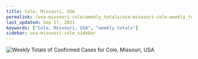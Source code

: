 ```yaml
---
title: Cole, Missouri, USA
permalink: /usa-missouri-cole/weekly_totals/usa-missouri-cole-weekly_totals.html
last_updated: Sep 17, 2021
keywords: ["Cole, Missouri, USA", "weekly totals"]
sidebar: usa-missouri-cole_sidebar
---
```


![Weekly Totals of Confirmed Cases for Cole, Missouri, USA](/covid_tracker/images/graphs/usa-missouri-cole-weekly_totals_graph.png)
